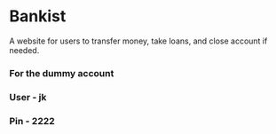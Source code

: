 # Bankist
A website for users to transfer money, take loans, and close account if needed.

### For the dummy account
### User - jk
### Pin - 2222
